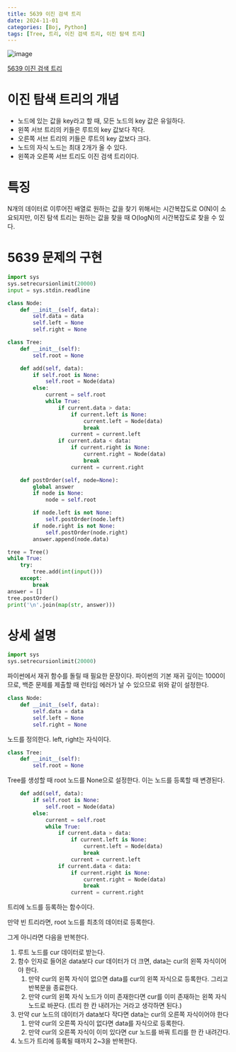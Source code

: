 ```yaml
---
title: 5639 이진 검색 트리
date: 2024-11-01
categories: [Boj, Python]
tags: [Tree, 트리, 이진 검색 트리, 이진 탐색 트리]
---
```

![image](https://github.com/user-attachments/assets/a315013a-90cd-475c-bc58-ebdcd330f60d)

[5639 이진 검색 트리](https://www.acmicpc.net/problem/5639)

# 이진 탐색 트리의 개념

- 노드에 있는 값을 key라고 할 때, 모든 노드의 key 값은 유일하다.
- 왼쪽 서브 트리의 키들은 루트의 key 값보다 작다.
- 오른쪽 서브 트리의 키들은 루트의 key 값보다 크다.
- 노드의 자식 노드는 최대 2개가 올 수 있다.
- 왼쪽과 오른쪽 서브 트리도 이진 검색 트리이다.

# 특징

N개의 데이터로 이루어진 배열로 원하는 값을 찾기 위해서는 시간복잡도로 O(N)이 소요되지만, 이진 탐색 트리는 원하는 값을 찾을 때 O(logN)의 시간복잡도로 찾을 수 있다. 

# 5639 문제의 구현

```python
import sys
sys.setrecursionlimit(20000)
input = sys.stdin.readline

class Node:
    def __init__(self, data):
        self.data = data
        self.left = None
        self.right = None

class Tree:
    def __init__(self):
        self.root = None

    def add(self, data):
        if self.root is None:
            self.root = Node(data)
        else:
            current = self.root
            while True:
                if current.data > data:
                    if current.left is None:
                        current.left = Node(data)
                        break
                    current = current.left
                if current.data < data:
                    if current.right is None:
                        current.right = Node(data)
                        break
                    current = current.right

    def postOrder(self, node=None):
        global answer
        if node is None:
            node = self.root

        if node.left is not None:
            self.postOrder(node.left)
        if node.right is not None:
            self.postOrder(node.right)
        answer.append(node.data)

tree = Tree()
while True:
    try:
        tree.add(int(input()))
    except:
        break
answer = []
tree.postOrder()
print('\n'.join(map(str, answer)))
```

# 상세 설명

```python
import sys
sys.setrecursionlimit(20000)
```

파이썬에서 재귀 함수를 돌릴 때 필요한 문장이다. 파이썬의 기본 재귀 깊이는 1000이므로, 백준 문제를 제출할 때 런타임 에러가 날 수 있으므로 위와 같이 설정한다.

```python
class Node:
    def __init__(self, data):
        self.data = data
        self.left = None
        self.right = None
```

노드를 정의한다. left, right는 자식이다.

```python
class Tree:
    def __init__(self):
        self.root = None

```

Tree를 생성할 때 root 노드를 None으로 설정한다. 이는 노드를 등록할 때 변경된다.

```python
    def add(self, data):
        if self.root is None:
            self.root = Node(data)
        else:
            current = self.root
            while True:
                if current.data > data:
                    if current.left is None:
                        current.left = Node(data)
                        break
                    current = current.left
                if current.data < data:
                    if current.right is None:
                        current.right = Node(data)
                        break
                    current = current.right

```

트리에 노드를 등록하는 함수이다.

만약 빈 트리라면, root 노드를 최초의 데이터로 등록한다.

그게 아니라면 다음을 반복한다.

1. 루트 노드를 cur 데이터로 받는다.
2. 함수 인자로 들어온 data보다 cur 데이터가 더 크면, data는 cur의 왼쪽 자식이어야 한다.
    1. 만약 cur의 왼쪽 자식이 없으면 data를 cur의 왼쪽 자식으로 등록한다. 그리고 반복문을 종료한다.
    2. 만약 cur의 왼쪽 자식 노드가 이미 존재한다면 cur를 이미 존재하는 왼쪽 자식 노드로 바꾼다. (트리 한 칸 내려가는 거라고 생각하면 된다.)
3. 만약 cur 노드의 데이터가 data보다 작다면 data는 cur의 오른쪽 자식이어야 한다
    1. 만약 cur의 오른쪽 자식이 없다면 data를 자식으로 등록한다.
    2. 만약 cur의 오른쪽 자식이 이미 있다면 cur 노드를 바꿔 트리를 한 칸 내려간다.
4. 노드가 트리에 등록될 때까지 2~3을 반복한다.
